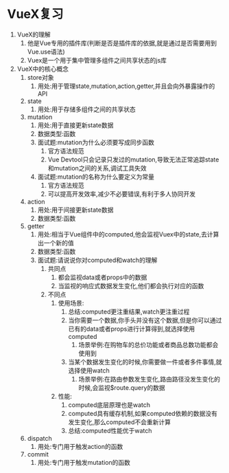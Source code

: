 # VueX复习

1. VueX的理解
   1. 他是Vue专用的插件库(判断是否是插件库的依据,就是通过是否需要用到Vue.use语法)
   2. Vuex是一个用于集中管理多组件之间共享状态的js库
2. VueX中的核心概念
   1. store对象
      1. 用处:用于管理state,mutation,action,getter,并且会向外暴露操作的API
   2. state
      1. 用处:用于存储多组件之间的共享状态
   3. mutation
      1. 用处:用于直接更新state数据
      2. 数据类型:函数
      3. 面试题:mutation为什么必须要写成同步函数
         1. 官方语法规范
         2. Vue Devtool只会记录只发过的mutation,导致无法正常追踪state和mutation之间的关系,调试工具失效
      4. 面试题:mutation的名称为什么要定义为常量
         1. 官方语法规范
         2. 可以提高开发效率,减少不必要错误,有利于多人协同开发
   4. action
      1. 用处:用于间接更新state数据
      2. 数据类型:函数
   5. getter
      1. 用处:相当于Vue组件中的computed,他会监视Vuex中的state,去计算出一个新的值
      2. 数据类型:函数
      3. 面试题:请说说你对computed和watch的理解
         1. 共同点
            1. 都会监视data或者props中的数据
            2. 当监视的响应式数据发生变化,他们都会执行对应的函数
         2. 不同点
            1. 使用场景:
               1. 总结:computed更注重结果,watch更注重过程
               2. 当你需要一个数据,你手头并没有这个数据,但是你可以通过已有的data或者props进行计算得到,就选择使用computed
                  1. 场景举例:在购物车的总价功能或者商品总数功能都会使用到
               3. 当某个数据发生变化的时候,你需要做一件或者多件事情,就选择使用watch
                  1. 场景举例:在路由参数发生变化,路由路径没发生变化的时候,会监视$route.query的数据
            2. 性能:
               1. computed底层原理也是watch
               2. computed具有缓存机制,如果computed依赖的数据没有发生变化,那么computed不会重新计算
               3. 总结:computed性能优于watch
   6. dispatch
      1. 用处:专门用于触发action的函数
   7. commit
      1. 用处:专门用于触发mutation的函数